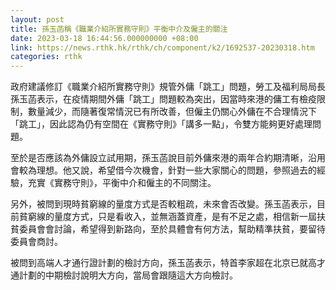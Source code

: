 ```yaml
---
layout: post
title: 孫玉菡稱《職業介紹所實務守則》平衡中介及僱主的關注
date: 2023-03-18 16:44:56.000000000 +08:00
link: https://news.rthk.hk/rthk/ch/component/k2/1692537-20230318.htm
categories: rthk
---
```


政府建議修訂《職業介紹所實務守則》規管外傭「跳工」問題，勞工及福利局局長孫玉菡表示，在疫情期間外傭「跳工」問題較為突出，因當時來港的傭工有檢疫限制，數量減少，而隨著復常情況已有所改善，但僱主仍關心外傭在不合理情況下「跳工」，因此認為仍有空間在《實務守則》「講多一點」，令雙方能夠更好處理問題。

至於是否應該為外傭設立試用期，孫玉菡說目前外傭來港的兩年合約期清晰，沿用會較為理想。他又說，希望借今次機會，針對一些大家關心的問題，參照過去的經驗，充實《實務守則》，平衡中介和僱主的不同關注。

另外，被問到現時貧窮線的量度方式是否較粗疏，未來會否改變。孫玉菡表示，目前貧窮線的量度方式，只是看收入，並無涵蓋資產，是有不足之處，相信新一屆扶貧委員會會討論，希望得到新路向，至於具體會有何方法，幫助精準扶貧，要留待委員會商討。

被問到高端人才通行證計劃的檢討方向，孫玉菡表示，特首李家超在北京已就高才通計劃的中期檢討說明大方向，當局會跟隨這大方向檢討。
